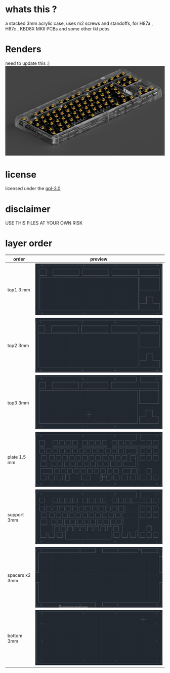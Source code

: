 
# whats this ?
a stacked 3mm acrylic case, 
uses m2 screws and standoffs,
for  H87a , H87c , KBD8X MKII PCBs and some other tkl pcbs  
# Renders
need to update this :)
![](pre/clear.png)
# license 
licensed under the [gpl-3.0](LICENSE)
# disclaimer
USE THIS FILES AT YOUR OWN RISK
# layer order
| order | preview |
| --- | --- |
| top1 3 mm| ![](pre/top1.png)|
| top2 3mm | ![](pre/top2.png)|
| top3 3mm | ![](pre/top3.png)|
| plate 1.5 mm| ![](pre/plate1.png)|
| support 3mm| ![](pre/plate2.png)|
| spacers x2 3mm| ![](pre/spacer.png)|
| bottom 3mm| ![](pre/b.png)|
